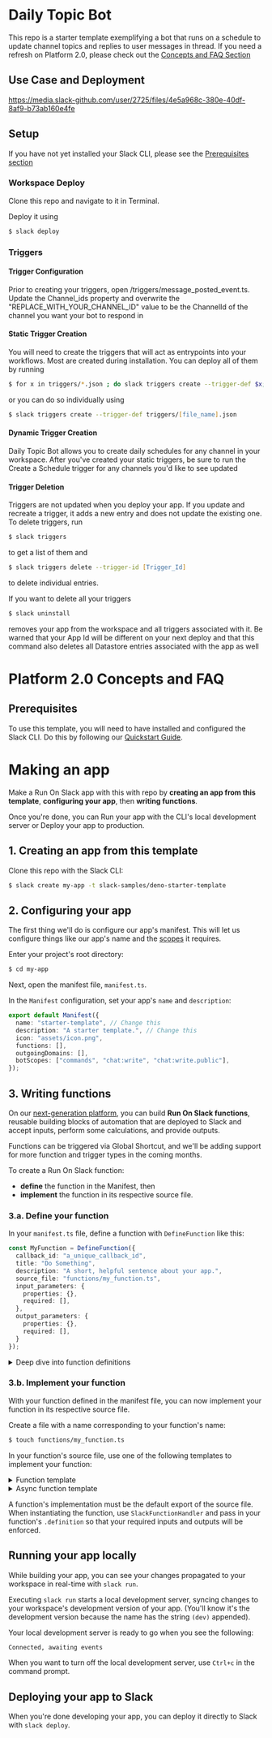 # Daily Topic Bot

This repo is a starter template exemplifying a bot that runs on a schedule to update channel topics and replies to user messages in thread. If you need a refresh on Platform 2.0, please check out the [Concepts and FAQ Section](https://slack-github.com/slack-services/Daily-Topic-Bot#Platform-2.0-Concepts-and-FAQ)

## Use Case and Deployment
https://media.slack-github.com/user/2725/files/4e5a968c-380e-40df-8af9-b73ab160e4fe

## Setup

If you have not yet installed your Slack CLI, please see the [Prerequisites section](https://slack-github.com/slack-services/Daily-Topic-Bot#Prerequisites)

### Workspace Deploy
Clone this repo and navigate to it in Terminal. 

Deploy it using 
```zsh
$ slack deploy
```

### Triggers

#### Trigger Configuration
Prior to creating your triggers, open /triggers/message_posted_event.ts. Update the Channel_ids property and overwrite the "REPLACE_WITH_YOUR_CHANNEL_ID" value to be the ChannelId of the channel you want your bot to respond in

#### Static Trigger Creation
You will need to create the triggers that will act as entrypoints into your workflows. Most are created during installation. You can deploy all of them by running 
```zsh
$ for x in triggers/*.json ; do slack triggers create --trigger-def $x; done
```
or you can do so individually using
```zsh
$ slack triggers create --trigger-def triggers/[file_name].json
```

#### Dynamic Trigger Creation
Daily Topic Bot allows you to create daily schedules for any channel in your workspace. After you've created your static triggers, be sure to run the Create a Schedule trigger for any channels you'd like to see updated

#### Trigger Deletion
Triggers are not updated when you deploy your app. If you update and recreate a trigger, it adds a new entry and does not update the existing one. To delete triggers, run
```zsh
$ slack triggers
```
to get a list of them and
```zsh
$ slack triggers delete --trigger-id [Trigger_Id]
```
to delete individual entries.

If you want to delete all your triggers
```zsh
$ slack uninstall
```
removes your app from the workspace and all triggers associated with it. Be warned that your App Id will be different on your next deploy and that this command also deletes all Datastore entries associated with the app as well

# Platform 2.0 Concepts and FAQ

## Prerequisites

To use this template, you will need to have installed and configured the Slack CLI. 
Do this by following our [Quickstart Guide](https://api.slack.com/future/quickstart).

# Making an app

Make a Run On Slack app with this with repo by **creating an app from this template**, 
**configuring your app**, then **writing functions**. 

Once you're done, you can Run your app with the CLI's local development server
or Deploy your app to production.

## 1. Creating an app from this template

Clone this repo with the Slack CLI:

```zsh
$ slack create my-app -t slack-samples/deno-starter-template
```

## 2. Configuring your app

The first thing we'll do is configure our app's manifest. This will let us 
configure things like our app's name and the [scopes](https://api.slack.com/scopes)
it requires.

Enter your project's root directory:

```zsh
$ cd my-app
```

Next, open the manifest file, `manifest.ts`. 

In the `Manifest` configuration, set your app's `name` and `description`:

```ts
export default Manifest({
  name: "starter-template", // Change this
  description: "A starter template.", // Change this
  icon: "assets/icon.png",
  functions: [],
  outgoingDomains: [],
  botScopes: ["commands", "chat:write", "chat:write.public"],
});
```

## 3. Writing functions

On our [next-generation platform](https://api.slack.com/future), you can 
build **Run On Slack functions**, reusable building blocks of automation 
that are deployed to Slack and accept inputs, perform some calculations, 
and provide outputs. 

Functions can be triggered via Global Shortcut, and we'll be adding support 
for more function and trigger types in the coming months.

To create a Run On Slack function:

* **define** the function in the Manifest, then 
* **implement** the function in its respective source file.

### 3.a. Define your function

In your `manifest.ts` file, define a function with `DefineFunction` like this:

```ts
const MyFunction = DefineFunction({
  callback_id: "a_unique_callback_id", 
  title: "Do Something",        
  description: "A short, helpful sentence about your app.",
  source_file: "functions/my_function.ts",
  input_parameters: {
    properties: {},
    required: [],
  },
  output_parameters: {
    properties: {},
    required: [],
  }
});
```

<details>
<summary>Deep dive into function definitions</summary>

Let's look at each property in detail:

* **`callback_id` is a unique string identifier.** This is used internally, 
  and also for raising issues about this function.
* **`title` is how others will see your function.** For example, if you have a 
  Global shortcut function `GetCustomerProfileFunction`, you might set your `callback_id` to be `get_customer_profile_function`.
* **`description` is a succinct summary of what your function does.**
* **`source_file` is where your function is implemented,** relative to the root of
  your project. 
* **`input_parameters` is where you configure your function's inputs.**
* **`output_parameters` is where you configure your function's outputs.**

Both `input_parameters` and `output_parameters` can be an object with further 
sub-properties:
  
* `type` is the type of the input parameter. The supported types are string, boolean, object, and array. Support for more types coming soon.
* `description` is a string description of the input parameter.

Define inputs to and outputs for your functions in the `properties` of `input_parameters` and `output_parameters`, respectively, like this:

```ts
parameterName: {
  type: Schema.type.string, // See more supported types below
  description: "A short description"
}
```

For example, let's say you want to create a function that takes two string 
inputs, `firstName` and `lastName`, and produces a string output 
called `fullName`. Your function definition might look something like this:

```js
const GetCustomerFullName = DefineFunction({
  callback_id: "get_customer_full_name", 
  title: "Get Customer Full Name",        
  description: "Given a first and last name, returns the full name.",
  source_file: "functions/get_customer_full_name.ts",
  input_parameters: {
    properties: {
      firstName: {
        type: Schema.types.string,
        description: "The customer's first name"
      },
      lastName: {
        type: Schema.types.string,
        description: "The customer's last name"
      }
    },
    required: []
  },
  output_parameters: {
    properties: {
      fullName: {
        type: Schema.types.string,
        description: "The customer's full name"
      }
    },
    required: []
  }
});
```

If you want to set a property as required, list its name in its 
respective `required` property.

For example, if you have an input parameter named `customer_id` that you 
want to be required, you can do so like this:

```js
input_parameters: {
  properties: {
    customer_id: {
      type: Schema.types.string,
      description: "The customer's ID"
    }
  },
  required: ["customer_id"]
}
```

</details>

### 3.b. Implement your function

With your function defined in the manifest file, you can now implement your 
function in its respective source file. 

Create a file with a name corresponding to your function's name:

```zsh
$ touch functions/my_function.ts
```

In your function's source file, use one of the following templates to 
implement your function:

<details>
<summary>Function template</summary>

```ts
import type { SlackFunctionHandler } from "deno-slack-sdk/types.ts";

// Import your function's definition here
import type { MyFunction } from "../manifest.ts";

// Construct your Slack function handler, using your function's definition 
// to enforce input and output requirements:
const myFunction: SlackFunctionHandler<typeof MyFunction.definition> = (
  { inputs, env },
) => {
  return {
    outputs: {},
  };
};

export default myFunction;
```

</details>

<details>
<summary>Async function template</summary>

```ts
import type { SlackFunctionHandler } from "deno-slack-sdk/types.ts";

// Import your function's definition here
import type { MyFunction } from "../manifest.ts";

// Construct your Slack function handler, using your function's definition 
// to enforce input and output requirements:
const myFunction: SlackFunctionHandler<typeof MyFunction.definition> = async (
  { inputs, env },
) => {
  return await {
    outputs: {},
  };
};

export default myFunction;
```

</details>

A function's implementation must be the default export of the source file. 
When instantiating the function, use `SlackFunctionHandler` and pass 
in your function's `.definition` so that your required inputs and outputs will be 
enforced. 

## Running your app locally

While building your app, you can see your changes propagated to your 
workspace in real-time with `slack run`.

Executing `slack run` starts a local development server, syncing changes to 
your workspace's development version of your app. (You'll know it's the 
development version because the name has the string `(dev)` appended).

Your local development server is ready to go when you see the following:

```zsh
Connected, awaiting events

```

When you want to turn off the local development server, use `Ctrl+c` in the command prompt.


## Deploying your app to Slack

When you're done developing your app, you can deploy it directly to Slack 
with `slack deploy`.
